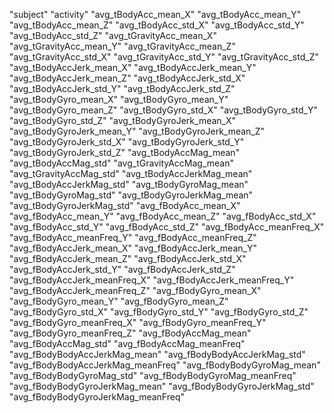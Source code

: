 "subject"
"activity"
"avg_tBodyAcc_mean_X"
"avg_tBodyAcc_mean_Y"
"avg_tBodyAcc_mean_Z"
"avg_tBodyAcc_std_X"
"avg_tBodyAcc_std_Y"
"avg_tBodyAcc_std_Z"
"avg_tGravityAcc_mean_X"
"avg_tGravityAcc_mean_Y"
"avg_tGravityAcc_mean_Z"
"avg_tGravityAcc_std_X"
"avg_tGravityAcc_std_Y"
"avg_tGravityAcc_std_Z"
"avg_tBodyAccJerk_mean_X"
"avg_tBodyAccJerk_mean_Y"
"avg_tBodyAccJerk_mean_Z"
"avg_tBodyAccJerk_std_X"
"avg_tBodyAccJerk_std_Y"
"avg_tBodyAccJerk_std_Z"
"avg_tBodyGyro_mean_X"
"avg_tBodyGyro_mean_Y"
"avg_tBodyGyro_mean_Z"
"avg_tBodyGyro_std_X"
"avg_tBodyGyro_std_Y"
"avg_tBodyGyro_std_Z"
"avg_tBodyGyroJerk_mean_X"
"avg_tBodyGyroJerk_mean_Y"
"avg_tBodyGyroJerk_mean_Z"
"avg_tBodyGyroJerk_std_X"
"avg_tBodyGyroJerk_std_Y"
"avg_tBodyGyroJerk_std_Z"
"avg_tBodyAccMag_mean"
"avg_tBodyAccMag_std"
"avg_tGravityAccMag_mean"
"avg_tGravityAccMag_std"
"avg_tBodyAccJerkMag_mean"
"avg_tBodyAccJerkMag_std"
"avg_tBodyGyroMag_mean"
"avg_tBodyGyroMag_std"
"avg_tBodyGyroJerkMag_mean"
"avg_tBodyGyroJerkMag_std"
"avg_fBodyAcc_mean_X"
"avg_fBodyAcc_mean_Y"
"avg_fBodyAcc_mean_Z"
"avg_fBodyAcc_std_X"
"avg_fBodyAcc_std_Y"
"avg_fBodyAcc_std_Z"
"avg_fBodyAcc_meanFreq_X"
"avg_fBodyAcc_meanFreq_Y"
"avg_fBodyAcc_meanFreq_Z"
"avg_fBodyAccJerk_mean_X"
"avg_fBodyAccJerk_mean_Y"
"avg_fBodyAccJerk_mean_Z"
"avg_fBodyAccJerk_std_X"
"avg_fBodyAccJerk_std_Y"
"avg_fBodyAccJerk_std_Z"
"avg_fBodyAccJerk_meanFreq_X"
"avg_fBodyAccJerk_meanFreq_Y"
"avg_fBodyAccJerk_meanFreq_Z"
"avg_fBodyGyro_mean_X"
"avg_fBodyGyro_mean_Y"
"avg_fBodyGyro_mean_Z"
"avg_fBodyGyro_std_X"
"avg_fBodyGyro_std_Y"
"avg_fBodyGyro_std_Z"
"avg_fBodyGyro_meanFreq_X"
"avg_fBodyGyro_meanFreq_Y"
"avg_fBodyGyro_meanFreq_Z"
"avg_fBodyAccMag_mean"
"avg_fBodyAccMag_std"
"avg_fBodyAccMag_meanFreq"
"avg_fBodyBodyAccJerkMag_mean"
"avg_fBodyBodyAccJerkMag_std"
"avg_fBodyBodyAccJerkMag_meanFreq"
"avg_fBodyBodyGyroMag_mean"
"avg_fBodyBodyGyroMag_std"
"avg_fBodyBodyGyroMag_meanFreq"
"avg_fBodyBodyGyroJerkMag_mean"
"avg_fBodyBodyGyroJerkMag_std"
"avg_fBodyBodyGyroJerkMag_meanFreq"